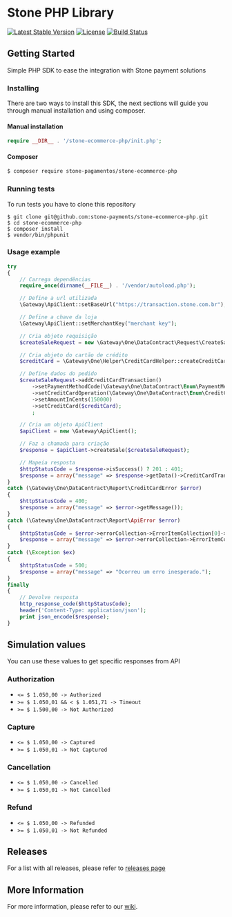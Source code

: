 # Stone PHP Library
[![Latest Stable Version](https://poser.pugx.org/stone-pagamentos/stone-ecommerce-php/version)](https://packagist.org/packages/stone-pagamentos/stone-ecommerce-php)
[![License](https://poser.pugx.org/stone-pagamentos/stone-ecommerce-php/license)](https://packagist.org/packages/stone-pagamentos/stone-ecommerce-php)
[![Build Status](https://travis-ci.org/stone-payments/stone-ecommerce-php.svg?branch=master)](https://travis-ci.org/stone-payments/stone-ecommerce-php)

## Getting Started
Simple PHP SDK to ease the integration with Stone payment solutions

### Installing
There are two ways to install this SDK, the next sections will guide you through manual installation and using composer.

#### Manual installation
```php
require __DIR__ . '/stone-ecommerce-php/init.php';
```

#### Composer
```bash
$ composer require stone-pagamentos/stone-ecommerce-php
```

### Running tests
To run tests you have to clone this repository

```
$ git clone git@github.com:stone-payments/stone-ecommerce-php.git
$ cd stone-ecommerce-php
$ composer install
$ vendor/bin/phpunit
```

### Usage example
```php
try
{
    // Carrega dependências
    require_once(dirname(__FILE__) . '/vendor/autoload.php');

    // Define a url utilizada
    \Gateway\ApiClient::setBaseUrl("https://transaction.stone.com.br");

    // Define a chave da loja
    \Gateway\ApiClient::setMerchantKey("merchant key");

    // Cria objeto requisição
    $createSaleRequest = new \Gateway\One\DataContract\Request\CreateSaleRequest();

    // Cria objeto do cartão de crédito
    $creditCard = \Gateway\One\Helper\CreditCardHelper::createCreditCard("5555 4444 3333 2222", "gateway", "12/2030", "999");

    // Define dados do pedido
    $createSaleRequest->addCreditCardTransaction()
        ->setPaymentMethodCode(\Gateway\One\DataContract\Enum\PaymentMethodEnum::SIMULATOR)
        ->setCreditCardOperation(\Gateway\One\DataContract\Enum\CreditCardOperationEnum::AUTH_AND_CAPTURE)
        ->setAmountInCents(150000)
        ->setCreditCard($creditCard);
        ;

    // Cria um objeto ApiClient
    $apiClient = new \Gateway\ApiClient();

    // Faz a chamada para criação
    $response = $apiClient->createSale($createSaleRequest);

    // Mapeia resposta
    $httpStatusCode = $response->isSuccess() ? 201 : 401;
    $response = array("message" => $response->getData()->CreditCardTransactionResultCollection[0]->AcquirerMessage);
}
catch (\Gateway\One\DataContract\Report\CreditCardError $error)
{
    $httpStatusCode = 400;
    $response = array("message" => $error->getMessage());
}
catch (\Gateway\One\DataContract\Report\ApiError $error)
{
    $httpStatusCode = $error->errorCollection->ErrorItemCollection[0]->ErrorCode;
    $response = array("message" => $error->errorCollection->ErrorItemCollection[0]->Description);
}
catch (\Exception $ex)
{
    $httpStatusCode = 500;
    $response = array("message" => "Ocorreu um erro inesperado.");
}
finally
{
    // Devolve resposta
    http_response_code($httpStatusCode);
    header('Content-Type: application/json');
    print json_encode($response);
}
```

## Simulation values
You can use these values to get specific responses from API

### Authorization

* `<= $ 1.050,00 -> Authorized`
* `>= $ 1.050,01 && < $ 1.051,71 -> Timeout`
* `>= $ 1.500,00 -> Not Authorized`
 
### Capture

* `<= $ 1.050,00 -> Captured`
* `>= $ 1.050,01 -> Not Captured`
 
### Cancellation

* `<= $ 1.050,00 -> Cancelled`
* `>= $ 1.050,01 -> Not Cancelled`
 
### Refund
* `<= $ 1.050,00 -> Refunded`
* `>= $ 1.050,01 -> Not Refunded`

## Releases
For a list with all releases, please refer to [releases page](https://github.com/stone-payments/stone-ecommerce-php/releases)

## More Information
For more information, please refer to our [wiki](https://github.com/stone-pagamentos/stone-ecommerce-php/wiki).

